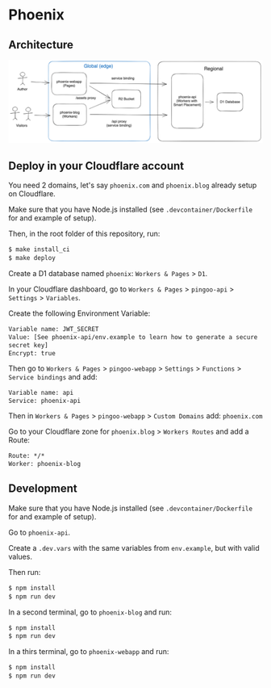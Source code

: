 # Phoenix

## Architecture

![Phoenix Architecture](./phoenix_architecture.png)


## Deploy in your Cloudflare account

You need 2 domains, let's say `phoenix.com` and `phoenix.blog` already setup on Cloudflare.

Make sure that you have Node.js installed (see `.devcontainer/Dockerfile` for and example of setup).

Then, in the root folder of this repository, run:
```bash
$ make install_ci
$ make deploy
```

Create a D1 database named `phoenix`: `Workers & Pages` > `D1`.

In your Cloudflare dashboard, go to `Workers & Pages` > `pingoo-api` > `Settings` > `Variables`.

Create the following Environment Variable:

```
Variable name: JWT_SECRET
Value: [See phoenix-api/env.example to learn how to generate a secure secret key]
Encrypt: true
```

Then go to `Workers & Pages` > `pingoo-webapp` > `Settings` > `Functions` > `Service bindings` and add:
```
Variable name: api
Service: phoenix-api
```

Then in `Workers & Pages` > `pingoo-webapp` > `Custom Domains` add: `phoenix.com`


Go to your Cloudflare zone for `phoenix.blog` > `Workers Routes` and add a Route:
```
Route: */*
Worker: phoenix-blog
```


## Development

Make sure that you have Node.js installed (see `.devcontainer/Dockerfile` for and example of setup).

Go to `phoenix-api`.

Create a `.dev.vars` with the same variables from `env.example`, but with valid values.

Then run:
```bash
$ npm install
$ npm run dev
```

In a second terminal, go to `phoenix-blog` and run:
```bash
$ npm install
$ npm run dev
```

In a thirs terminal, go to `phoenix-webapp` and run:
```bash
$ npm install
$ npm run dev
```

